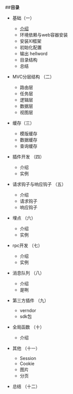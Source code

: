##**目录**


* 基础（一）

  * [介绍](1/jieshao.md)
  * 环境依赖与web容器安装
  * 安装Xl框架
  * 初始化配置
  * 输出 hellword
  * 目录结构
  * 总结
  
* MVC分层结构 （二）
  
  * 路由层
  * 任务层
  * 逻辑层
  * 数据层
  * 视图层
  
* 缓存（三）
  
  * 模版缓存
  * 数据缓存
  * 查询缓存
  
* 插件开发 （四）
  
  * 介绍
  * 实例

* 请求钩子与响应钩子 （五）
  
  * 介绍
  * 请求钩子
  * 响应钩子

* 埋点 （六）

  * 介绍
  * 实例
  
* rpc开发 （七）

  * 介绍
  * 实例

* 消息队列 （八）
  
  * 介绍
  * 是咧

* 第三方插件 （九）

  * verndor
  * sdk包

* 全局函数  （十）

  * 介绍
  
* 其他 （十一）

  * Session
  * Cookie
  * 图片
  * 分页

* 总结 （十二）

  